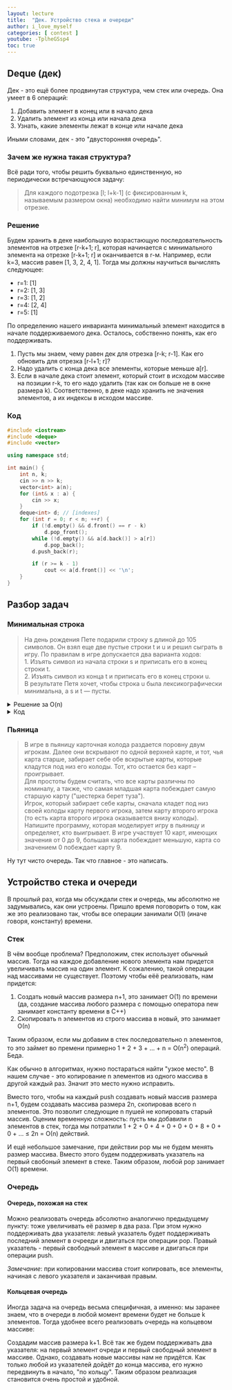 ```yaml
---
layout: lecture
title:  "Дек. Устройство стека и очереди"
author: i_love_myself
categories: [ contest ]
youtube: -TplheGSsp4
toc: true
---
```


## Deque (дек)

Дек - это ещё более продвинутая структура, чем стек или очередь. Она умеет в 6 операций:

1. Добавить элемент в конец или в начало дека
1. Удалить элемент из конца или начала дека
1. Узнать, какие элементы лежат в конце или начале дека

Иными словами, дек - это "двусторонняя очередь".

### Зачем же нужна такая структура?

Всё ради того, чтобы решить буквально единственную, но периодически встречающуюся задачу:

> Для каждого подотрезка [l; l+k-1] (с фиксированным k, называемым размером окна) необходимо найти минимум на этом отрезке.

### Решение

Будем хранить в деке наибольшую возрастающую последовательность элементов на отрезке [r-k+1; r], которая начинается с минимального элемента на отрезке [r-k+1; r] и оканчивается в r-м. Например, если k=3, массив равен [1, 3, 2, 4, 1]. Тогда мы должны научиться вычислять следующее:

* r=1: [1]
* r=2: [1, 3]
* r=3: [1, 2]
* r=4: [2, 4]
* r=5: [1]

По определению нашего инварианта минимальный элемент находится в начале  поддерживаемого дека. Осталось, собственно понять, как его поддерживать.

1. Пусть мы знаем, чему равен дек для отрезка [r-k; r-1]. Как его обновить для отрезка [r-l+1; r]?
1. Надо удалить с конца дека все элементы, которые меньше a[r].
1. Если в начале дека стоит элемент, который стоит в исходом массиве на позиции r-k, то его надо удалить (так как он больше не в окне размера k). Соответственно, в деке надо хранить не значения элементов, а их индексы в исходом массиве.

### Код

```cpp
#include <iostream>
#include <deque>
#include <vector>

using namespace std;

int main() {
    int n, k;
    cin >> n >> k;
    vector<int> a(n);
    for (int& x : a) {
        cin >> x;
    }
    deque<int> d; // [indexes]
    for (int r = 0; r < n; ++r) {
        if (!d.empty() && d.front() == r - k)
            d.pop_front();
        while (!d.empty() && a[d.back()] > a[r])
            d.pop_back();
        d.push_back(r);

        if (r >= k - 1)
            cout << a[d.front()] << '\n';
    }
}
```

## Разбор задач

### Минимальная строка

> На день рождения Пете подарили строку s длиной до 105 символов. Он взял еще две пустые строки t и u и решил сыграть в игру. По правилам в игре допускается два варианта ходов: <br> 1. Изъять символ из начала строки s и приписать его в конец строки t. <br> 2. Изъять символ из конца t и приписать его в конец строки u. <br> В результате Петя хочет, чтобы строка u была лексикографически минимальна, а s и t — пусты.

<details>
<summary> Решение за O(n) </summary>
Жадный алгоритм: каждый раз ищем лексикографически минимальный вохможный символ, который мы можем написать в строку u. Этот символ может быть либо последним символом из строки t, либо любым из строки s. А далее лишь дело реализации: как поддерживать лексикографически минимальный сивол в строке s? Над этим советую подумать, прежде чем смотреть в раздел c кодом.
</details>

<details>
<summary> Код </summary>

```cpp
#include <iostream>
#include <deque>
#include <vector>
#include <string>
#include <algorithm>

using namespace std;

int cnt[26];

int main() {
    string s;
    cin >> s;
    string t;

    for (char c : s)
        cnt[c - 'a']++;

    int n = s.size();

    reverse(s.begin(), s.end());

    for (int i = 0; i < n; ++i) {
        int lexmin = 27;
        for (int i = 0; i < 26; ++i)
            if (cnt[i])
                lexmin = min(lexmin, i);

        if (!t.empty() && lexmin >= t.back() - 'a') {
            cout << t.back();
            t.pop_back();
        }
        else {
            while (s.back() - 'a' != lexmin) {
                cnt[s.back() - 'a']--;
                t.push_back(s.back());
                s.pop_back();
            }
            cnt[s.back() - 'a']--;
            s.pop_back();
            cout << (char)(lexmin + 'a');
        }
    }
}
```

</details>

### Пьяница

> В игре в пьяницу карточная колода раздается поровну двум игрокам. Далее они вскрывают по одной верхней карте, и тот, чья карта старше, забирает себе обе вскрытые карты, которые кладутся под низ его колоды. Тот, кто остается без карт – проигрывает. <br> Для простоты будем считать, что все карты различны по номиналу, а также, что самая младшая карта побеждает самую старшую карту ("шестерка берет туза"). <br> Игрок, который забирает себе карты, сначала кладет под низ своей колоды карту первого игрока, затем карту второго игрока (то есть карта второго игрока оказывается внизу колоды). <br> Напишите программу, которая моделирует игру в пьяницу и определяет, кто выигрывает. В игре участвует 10 карт, имеющих значения от 0 до 9, большая карта побеждает меньшую, карта со значением 0 побеждает карту 9.

Ну тут чисто очередь. Так что главное - это написать.

## Устройство стека и очереди

В прошлый раз, когда мы обсуждали стек и очередь, мы абсолютно не задумывались, как они устроены. Пришло время поговорить о том, как же это реализовано так, чтобы все операции занимали О(1) (иначе говоря, константу) времени.

### Стек

В чём вообще проблема? Предположим, стек использует обычный массив. Тогда на каждое добавление нового элемента нам придется увеличивать массив на один элемент. К сожалению, такой операции над массивами не существует. Поэтому чтобы еёё реализовать, нам придется:

1. Создать новый массив размера n+1, это занимает О(1) по времени (да, создание массива любого размера с помощью оператора new занимает константу времени в C++)
1. Скопировать n элементов из строго массива в новый, это занимает О(n)

Таким образом, если мы добавим в стек последовательно n элементов, то это займет во премени примерно 1 + 2 + 3 + ... + n = О(n<sup>2</sup>) операций. Беда.

Как обычно в алгоритмах, нужно постараться найти "узкое место". В нашем случае - это копирование n элементов из одного массива в другой каждый раз. Значит это место нужно исправить.

Вместо того, чтобы на каждый push создавать новый массив размера n+1, будем создавать массива размера 2n, скопировав всего n элементов. Это позволит следующие n пушей не копировать старый массив. Оценим временную сложность: пусть мы добавили n элементов в стек, тогда мы потратили 1 + 2 + 0 + 4 + 0 + 0 + 0 + 8 + 0 + 0 + ... ≤ 2n = О(n) действий.

И ещё небольшое замечание, при действии pop мы не будем менять размер массива. Вместо этого будем поддерживать указатель на первый свобоный элемент в стеке. Таким образом, любой pop занимает О(1) времени.

### Очередь

#### Очередь, похожая на стек

Можно реализовать очередь абсолютно аналогично предыдущему пункту: тоже увеличивать её размер в два раза. При этом нужно поддерживать два указателя: левый указатель будет поддерживать последний элемент в очрееди и двигаться при операции pop. Правый указатель - первый свободный элемент в массиве и двигаться при операции push.

_Замечание_: при копировании массива стоит копировать, все элементы, начиная с левого указателя и заканчивая правым.

#### Кольцевая очередь

Иногда задача на очередь весьма специфичная, а именно: мы заранее знаем, что в очереди в любой момент времени будет не больше k элементов. Тогда удобнее всего реализовать очередь на кольцевом массиве:

Создадим массив размера k+1. Всё так же будем поддерживать два указателя: на первый элемент очреди и первый свободный элемент в массиве. Однако, создавать новые массивы нам не придётся. Как только любой из указателей дойдёт до конца массива, его нужно передвинуть в начало, "по кольцу". Таким образом реализация становится очень простой и удобной.
